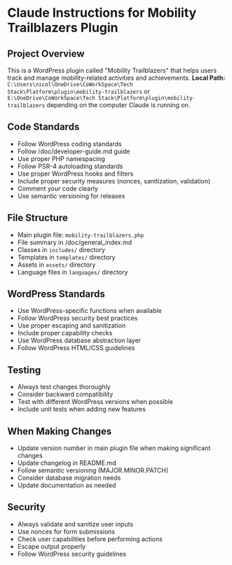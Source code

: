 # Claude Instructions for Mobility Trailblazers Plugin

## Project Overview
This is a WordPress plugin called "Mobility Trailblazers" that helps users track and manage mobility-related activities and achievements.
**Local Path:** `C:\Users\nicol\OneDrive\CoWorkSpace\Tech Stack\Platform\plugin\mobility-trailblazers` or `E:\OneDrive\CoWorkSpace\Tech Stack\Platform\plugin\mobility-trailblazers` depending on the computer Claude is running on.

## Code Standards
- Follow WordPress coding standards
- Follow /doc/developer-guide.md guide
- Use proper PHP namespacing
- Follow PSR-4 autoloading standards
- Use proper WordPress hooks and filters
- Include proper security measures (nonces, sanitization, validation)
- Comment your code clearly
- Use semantic versioning for releases

## File Structure
- Main plugin file: `mobility-trailblazers.php`
- File summary in /doc/general_index.md
- Classes in `includes/` directory
- Templates in `templates/` directory
- Assets in `assets/` directory
- Language files in `languages/` directory

## WordPress Standards
- Use WordPress-specific functions when available
- Follow WordPress security best practices
- Use proper escaping and sanitization
- Include proper capability checks
- Use WordPress database abstraction layer
- Follow WordPress HTML/CSS guidelines

## Testing
- Always test changes thoroughly
- Consider backward compatibility
- Test with different WordPress versions when possible
- Include unit tests when adding new features

## When Making Changes
- Update version number in main plugin file when making significant changes
- Update changelog in README.md
- Follow semantic versioning (MAJOR.MINOR.PATCH)
- Consider database migration needs
- Update documentation as needed

## Security
- Always validate and sanitize user inputs
- Use nonces for form submissions
- Check user capabilities before performing actions
- Escape output properly
- Follow WordPress security guidelines
